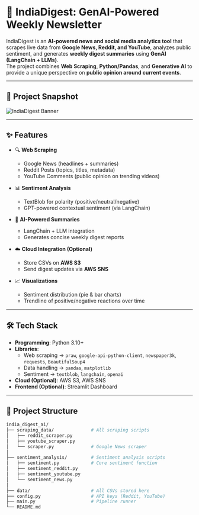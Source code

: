 # 📰 IndiaDigest: GenAI-Powered Weekly Newsletter

IndiaDigest is an **AI-powered news and social media analytics tool** that scrapes live data from **Google News, Reddit, and YouTube**, analyzes public sentiment, and generates **weekly digest summaries** using **GenAI (LangChain + LLMs)**.  
The project combines **Web Scraping**, **Python/Pandas**, and **Generative AI** to provide a unique perspective on **public opinion around current events**.

---

## 📸 Project Snapshot

![IndiaDigest Banner](https://raw.githubusercontent.com/<your-username>/<your-repo>/main/assets/indianews_banner.png)



---

## ✨ Features

- 🔍 **Web Scraping**
  - Google News (headlines + summaries)
  - Reddit Posts (topics, titles, metadata)
  - YouTube Comments (public opinion on trending videos)

- 📊 **Sentiment Analysis**
  - TextBlob for polarity (positive/neutral/negative)
  - GPT-powered contextual sentiment (via LangChain)

- 🧠 **AI-Powered Summaries**
  - LangChain + LLM integration
  - Generates concise weekly digest reports

- ☁️ **Cloud Integration (Optional)**
  - Store CSVs on **AWS S3**
  - Send digest updates via **AWS SNS**

- 📈 **Visualizations**
  - Sentiment distribution (pie & bar charts)
  - Trendline of positive/negative reactions over time

---

## 🛠️ Tech Stack

- **Programming**: Python 3.10+
- **Libraries**:  
  - Web scraping → `praw`, `google-api-python-client`, `newspaper3k`, `requests`, `BeautifulSoup4`
  - Data handling → `pandas`, `matplotlib`
  - Sentiment → `textblob`, `langchain`, `openai`
- **Cloud (Optional)**: AWS S3, AWS SNS
- **Frontend (Optional)**: Streamlit Dashboard

---

## 📂 Project Structure

```bash
india_digest_ai/
├── scraping_data/              # All scraping scripts
│   ├── reddit_scraper.py
│   ├── youtube_scraper.py
│   └── scraper.py              # Google News scraper
│
├── sentiment_analysis/         # Sentiment analysis scripts
│   ├── sentiment.py            # Core sentiment function
│   ├── sentiment_reddit.py
│   ├── sentiment_youtube.py
│   └── sentiment_news.py
│
├── data/                       # All CSVs stored here
├── config.py                   # API keys (Reddit, YouTube)
├── main.py                     # Pipeline runner
└── README.md
